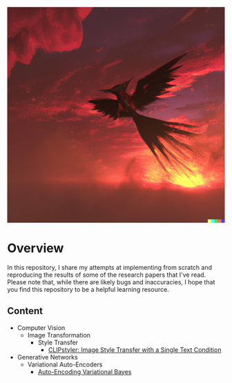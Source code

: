 <img src="https://github.com/gonzrubio/ML_Papers/blob/main/DALLE_A_%203D_render_of_a_phoenix_like_humming_bird_flying_over_an_epic_sunset.png" alt="banner" width="100%" height="500">

# Overview

In this repository, I share my attempts at implementing from scratch and reproducing the results of some of the research papers that I've read. Please note that, while there are likely bugs and inaccuracies, I hope that you find this repository to be a helpful learning resource.

## Content

* Computer Vision
  * Image Transformation
    * Style Transfer
      * [CLIPstyler: Image Style Transfer with a Single Text Condition](https://github.com/gonzrubio/ML_Papers/tree/main/Computer_Vision/Image_Transformation/Style_Transfer/CLIPstyler_Kwon_%26_Ye_2022)
* Generative Networks
  * Variational Auto-Encoders
    * [Auto-Encoding Variational Bayes](https://github.com/gonzrubio/ML_Papers/tree/main/Generative_Networks/Variational_Auto-Encoders/AEVB_Kingma_%26_Welling_2013)

